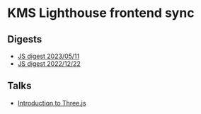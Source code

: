 # KMS Lighthouse frontend sync

## Digests
- [JS digest 2023/05/11](./js-digest-23-05-11.md)
- [JS digest 2022/12/22](./js-digest-22-12-22.md)

## Talks
- [Introduction to Three.js](./introduction-to-three-js.md)
